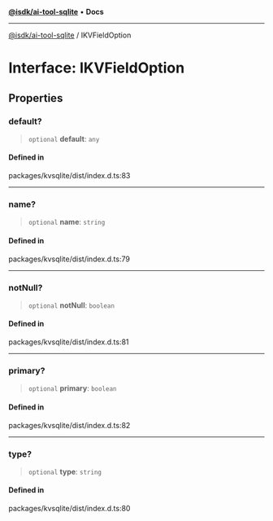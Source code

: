 [**@isdk/ai-tool-sqlite**](../README.md) • **Docs**

***

[@isdk/ai-tool-sqlite](../globals.md) / IKVFieldOption

# Interface: IKVFieldOption

## Properties

### default?

> `optional` **default**: `any`

#### Defined in

packages/kvsqlite/dist/index.d.ts:83

***

### name?

> `optional` **name**: `string`

#### Defined in

packages/kvsqlite/dist/index.d.ts:79

***

### notNull?

> `optional` **notNull**: `boolean`

#### Defined in

packages/kvsqlite/dist/index.d.ts:81

***

### primary?

> `optional` **primary**: `boolean`

#### Defined in

packages/kvsqlite/dist/index.d.ts:82

***

### type?

> `optional` **type**: `string`

#### Defined in

packages/kvsqlite/dist/index.d.ts:80
